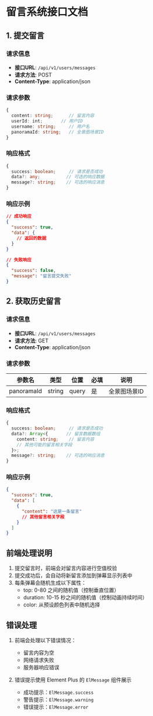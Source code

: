 # 留言系统接口文档

## 1. 提交留言

### 请求信息
- **接口URL**: `/api/v1/users/messages`
- **请求方法**: POST
- **Content-Type**: application/json

### 请求参数
```typescript
{
  content: string;      // 留言内容
  userId: int;       // 用户ID
  username: string;     // 用户名
  panoramaId: string;   // 全景图场景ID
}
```

### 响应格式
```typescript
{
  success: boolean;     // 请求是否成功
  data?: any;          // 可选的响应数据
  message?: string;    // 可选的响应消息
}
```

### 响应示例
```json
// 成功响应
{
  "success": true,
  "data": {
    // 返回的数据
  }
}

// 失败响应
{
  "success": false,
  "message": "留言提交失败"
}
```

## 2. 获取历史留言

### 请求信息
- **接口URL**: `/api/v1/users/messages`
- **请求方法**: GET
- **Content-Type**: application/json

### 请求参数
| 参数名 | 类型 | 位置 | 必填 | 说明 |
|--------|------|------|------|------|
| panoramaId | string | query | 是 | 全景图场景ID |

### 响应格式
```typescript
{
  success: boolean;     // 请求是否成功
  data?: Array<{       // 留言数据数组
    content: string;    // 留言内容
    // 其他可能的留言相关字段
  }>;
  message?: string;    // 可选的响应消息
}
```

### 响应示例
```json
{
  "success": true,
  "data": [
    {
      "content": "这是一条留言"
      // 其他留言相关字段
    }
  ]
}
```

## 前端处理说明

1. 提交留言时，前端会对留言内容进行空值校验
2. 提交成功后，会自动将新留言添加到弹幕显示列表中
3. 每条弹幕会随机生成以下属性：
   - top: 0-80 之间的随机值（控制垂直位置）
   - duration: 10-15 秒之间的随机值（控制动画持续时间）
   - color: 从预设颜色列表中随机选择

## 错误处理

1. 前端会处理以下错误情况：
   - 留言内容为空
   - 网络请求失败
   - 服务器响应错误

2. 错误提示使用 Element Plus 的 `ElMessage` 组件展示
   - 成功提示：`ElMessage.success`
   - 警告提示：`ElMessage.warning`
   - 错误提示：`ElMessage.error` 